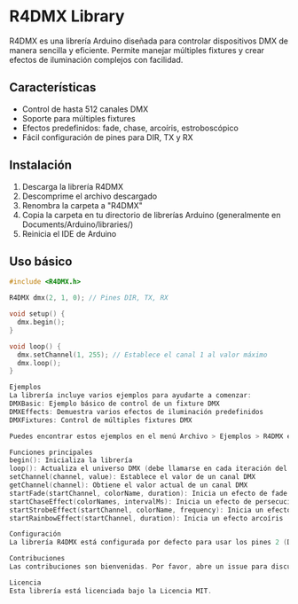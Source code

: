 # R4DMX Library

R4DMX es una librería Arduino diseñada para controlar dispositivos DMX de manera sencilla y eficiente. Permite manejar múltiples fixtures y crear efectos de iluminación complejos con facilidad.

## Características

- Control de hasta 512 canales DMX
- Soporte para múltiples fixtures
- Efectos predefinidos: fade, chase, arcoíris, estroboscópico
- Fácil configuración de pines para DIR, TX y RX

## Instalación

1. Descarga la librería R4DMX
2. Descomprime el archivo descargado
3. Renombra la carpeta a "R4DMX"
4. Copia la carpeta en tu directorio de librerías Arduino (generalmente en Documents/Arduino/libraries/)
5. Reinicia el IDE de Arduino

## Uso básico

```cpp
#include <R4DMX.h>

R4DMX dmx(2, 1, 0); // Pines DIR, TX, RX

void setup() {
  dmx.begin();
}

void loop() {
  dmx.setChannel(1, 255); // Establece el canal 1 al valor máximo
  dmx.loop();
}

Ejemplos
La librería incluye varios ejemplos para ayudarte a comenzar:
DMXBasic: Ejemplo básico de control de un fixture DMX
DMXEffects: Demuestra varios efectos de iluminación predefinidos
DMXFixtures: Control de múltiples fixtures DMX

Puedes encontrar estos ejemplos en el menú Archivo > Ejemplos > R4DMX en el IDE de Arduino.

Funciones principales
begin(): Inicializa la librería
loop(): Actualiza el universo DMX (debe llamarse en cada iteración del loop)
setChannel(channel, value): Establece el valor de un canal DMX
getChannel(channel): Obtiene el valor actual de un canal DMX
startFade(startChannel, colorName, duration): Inicia un efecto de fade
startChaseEffect(colorNames, intervalMs): Inicia un efecto de persecución
startStrobeEffect(startChannel, colorName, frequency): Inicia un efecto estroboscópico
startRainbowEffect(startChannel, duration): Inicia un efecto arcoíris

Configuración
La librería R4DMX está configurada por defecto para usar los pines 2 (DIR), 1 (TX) y 0 (RX). Puedes cambiar estos pines en el constructor de la clase R4DMX.

Contribuciones
Las contribuciones son bienvenidas. Por favor, abre un issue para discutir los cambios propuestos antes de hacer un pull request.

Licencia
Esta librería está licenciada bajo la Licencia MIT.
